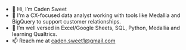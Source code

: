 - 👋 Hi, I’m Caden Sweet
- 👀 I'm a CX-focused data analyst working with tools like Medallia and BigQuery to support customer relationships.
- 🌱 I’m well versed in Excel/Google Sheets, SQL, Python, Medallia and learning Qualtrics.
- 📫 Reach me at caden.sweet1@gmail.com

<!---
CadenSweet/CadenSweet is a ✨ special ✨ repository because its `README.md` (this file) appears on your GitHub profile.
You can click the Preview link to take a look at your changes.
--->
